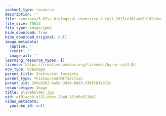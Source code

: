 ```yaml
---
content_type: resource
description: ''
file: /courses/5-07sc-biological-chemistry-i-fall-2013/ef81aec9b192ebec264d181d6a311b42_placeholder.jpg
file_size: 75633
file_type: image/jpeg
hide_download: true
hide_download_original: null
image_metadata:
  caption: ''
  credit: ''
  image-alt: ''
learning_resource_types: []
license: https://creativecommons.org/licenses/by-nc-sa/4.0/
ocw_type: OCWImage
parent_title: Instructor Insights
parent_type: ThisCourseAtMITSection
parent_uid: 2d6e92b2-0a5d-3994-8d83-539f5b3a872a
resourcetype: Image
title: placeholder.jpg
uid: ef81aec9-b192-ebec-264d-181d6a311b42
video_metadata:
  youtube_id: null
---
```

